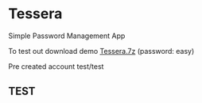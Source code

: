 # Tessera
Simple Password Management App

To test out download demo [Tessera.7z](https://drive.google.com/file/d/1lfABU1oj4e_YU6PLuuclH9jpdtnfVe9e/view?usp=sharing) (password: easy)

Pre created account test/test

## TEST
